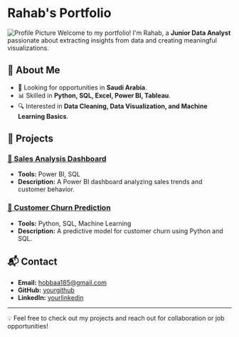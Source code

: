 # Rahab's Portfolio
![Profile Picture](![Image](https://github.com/user-attachments/assets/9a41ab3d-4384-4cfb-bfdd-32c2454579f1))
Welcome to my portfolio! I'm Rahab, a **Junior Data Analyst** passionate about extracting insights from data and creating meaningful visualizations.

## 🚀 About Me
- 🎯 Looking for opportunities in **Saudi Arabia**.
- 📊 Skilled in **Python, SQL, Excel, Power BI, Tableau**.
- 🔍 Interested in **Data Cleaning, Data Visualization, and Machine Learning Basics**.

## 📂 Projects

### [📌 Sales Analysis Dashboard](https://github.com/yourgithub/sales-analysis)
- **Tools:** Power BI, SQL
- **Description:** A Power BI dashboard analyzing sales trends and customer behavior.

### [📌 Customer Churn Prediction](https://github.com/yourgithub/churn-prediction)
- **Tools:** Python, SQL, Machine Learning
- **Description:** A predictive model for customer churn using Python and SQL.

## 📬 Contact
- **Email:** hobbaa185@gmail.com
- **GitHub:** [yourgithub](https://github.com/Hobaa97)
- **LinkedIn:** [yourlinkedin](https://linkedin.com/in/rehab-abdalmoniem)

---
💡 Feel free to check out my projects and reach out for collaboration or job opportunities!
